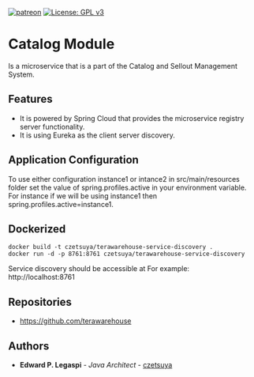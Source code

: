 [![patreon](https://c5.patreon.com/external/logo/become_a_patron_button.png)](https://www.patreon.com/bePatron?u=12280211)
[![License: GPL v3](https://img.shields.io/badge/License-GPLv3-blue.svg)](https://www.gnu.org/licenses/gpl-3.0)

# Catalog Module

Is a microservice that is a part of the Catalog and Sellout Management System.

## Features

 - It is powered by Spring Cloud that provides the microservice registry server functionality.
 - It is using Eureka as the client server discovery.
 
## Application Configuration

To use either configuration instance1 or intance2 in src/main/resources folder set the value of spring.profiles.active in your environment variable. 
For instance if we will be using instance1 then spring.profiles.active=instance1.

## Dockerized

```
docker build -t czetsuya/terawarehouse-service-discovery .
docker run -d -p 8761:8761 czetsuya/terawarehouse-service-discovery
```

Service discovery should be accessible at For example: http://localhost:8761

## Repositories

 - https://github.com/terawarehouse
 
## Authors

 * **Edward P. Legaspi** - *Java Architect* - [czetsuya](https://github.com/czetsuya)
